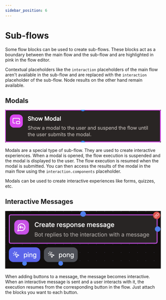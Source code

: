 ```yaml
---
sidebar_position: 6
---
```


# Sub-flows

Some flow blocks can be used to create sub-flows. These blocks act as a boundary between the main flow and the sub-flow and are highlighted in pink in the flow editor.

Contextual placeholders like the `interaction` placeholders of the main flow aren't available in the sub-flow and are replaced with the `interaction` placeholder of the sub-flow. Node results on the other hand remain available.

## Modals

![Modal Node](./img/example-node-modal.png)

Modals are a special type of sub-flow. They are used to create interactive experiences. When a modal is opened, the flow execution is suspended and the modal is displayed to the user. The flow execution is resumed when the modal is submitted. You can then access the results of the modal in the main flow using the `interaction.components` placeholder.

Modals can be used to create interactive experiences like forms, quizzes, etc.

## Interactive Messages

![Interactive Message Node](./img/example-node-message-buttons.png)

When adding buttons to a message, the message becomes interactive. When an interactive message is sent and a user interacts with it, the execution resumes from the corresponding button in the flow. Just attach the blocks you want to each button.
